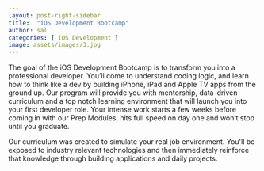 ```yaml
---
layout: post-right-sidebar
title:  "iOS Development Bootcamp"
author: sal
categories: [ iOS Development ]
image: assets/images/3.jpg
---
```

The goal of the iOS Development Bootcamp is to transform you into a professional developer. You’ll come to understand coding logic, and learn how to think like a dev by building iPhone, iPad and Apple TV apps from the ground up. Our program will provide you with mentorship, data-driven curriculum and a top notch learning environment that will launch you into your first developer role. Your intense work starts a few weeks before coming in with our Prep Modules, hits full speed on day one and won’t stop until you graduate.

Our curriculum was created to simulate your real job environment. You'll be exposed to industry relevant technologies and then immediately reinforce that knowledge through building applications and daily projects.
